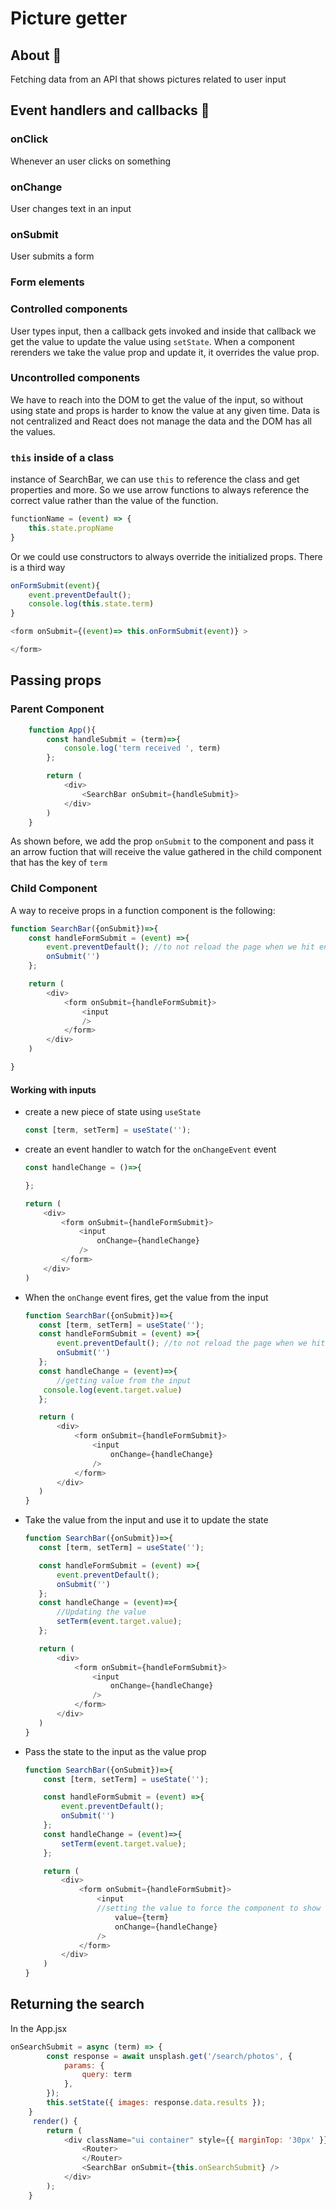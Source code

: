 # Picture getter

## About 🔎
Fetching data from an API that shows pictures related to user input

## Event handlers and callbacks 🥽
### onClick
Whenever an user clicks on something
### onChange
User changes text in an input
### onSubmit
User submits a form

### Form elements
### Controlled components
User types input, then a callback gets invoked and inside that callback we get the value to update the value using ``` setState ```. When a component rerenders we take the value prop and update it, it overrides the value prop.
### Uncontrolled components
We have to reach into the DOM to get the value of the input, so without using state and props is harder to know the value at any given time. Data is not centralized and React does not manage the data and the DOM has all the values.

### ``` this ``` inside of a class
instance of SearchBar, we can use  ``` this ``` to reference the class and get properties and more.
So we use arrow functions to always reference the correct value rather than the value of the function.
```javascript
functionName = (event) => {
    this.state.propName
}
```
Or we could use constructors to always override the initialized props. 
There is a third way
```javascript
onFormSubmit(event){
    event.preventDefault();
    console.log(this.state.term)
}

<form onSubmit={(event)=> this.onFormSubmit(event)} >

</form>

```
## Passing props 
### Parent Component
``` javascript
    function App(){
        const handleSubmit = (term)=>{
            console.log('term received ', term)
        };

        return (
            <div>
                <SearchBar onSubmit={handleSubmit}>
            </div>
        )
    }
```
As shown before, we add the prop ```onSubmit``` to the component
and pass it an arrow fuction that will receive the value gathered in the child
component that has the key of ```term```
### Child Component
A way to receive props in a function component is the following:
```javascript
function SearchBar({onSubmit})=>{
    const handleFormSubmit = (event) =>{
        event.preventDefault(); //to not reload the page when we hit enter
        onSubmit('')
    };

    return (
        <div>
            <form onSubmit={handleFormSubmit}>
                <input
                />
            </form>
        </div>
    )

}
```
#### Working with inputs

* create a new piece of state using ```useState```
    ```javascript
    const [term, setTerm] = useState('');
    ```
* create an event handler to watch for the ```onChangeEvent``` event
    ```javascript
    const handleChange = ()=>{

    };

    return (
        <div>
            <form onSubmit={handleFormSubmit}>
                <input
                    onChange={handleChange}
                />
            </form>
        </div>
    )
    ```
* When the ```onChange``` event fires, get the value from the input
     ```javascript
    function SearchBar({onSubmit})=>{
        const [term, setTerm] = useState('');
        const handleFormSubmit = (event) =>{
            event.preventDefault(); //to not reload the page when we hit enter
            onSubmit('')
        };
        const handleChange = (event)=>{
            //getting value from the input
         console.log(event.target.value)
        };

        return (
            <div>
                <form onSubmit={handleFormSubmit}>
                    <input
                        onChange={handleChange}
                    />
                </form>
            </div>
        )
    }
    ```
* Take the value from the input and use it to update the state
     ```javascript
    function SearchBar({onSubmit})=>{
        const [term, setTerm] = useState('');

        const handleFormSubmit = (event) =>{
            event.preventDefault();
            onSubmit('')
        };
        const handleChange = (event)=>{
            //Updating the value
            setTerm(event.target.value);
        };

        return (
            <div>
                <form onSubmit={handleFormSubmit}>
                    <input
                        onChange={handleChange}
                    />
                </form>
            </div>
        )
    }
    ```
* Pass the state to the input as the value prop
    ```javascript
    function SearchBar({onSubmit})=>{
        const [term, setTerm] = useState('');

        const handleFormSubmit = (event) =>{
            event.preventDefault();
            onSubmit('')
        };
        const handleChange = (event)=>{
            setTerm(event.target.value);
        };

        return (
            <div>
                <form onSubmit={handleFormSubmit}>
                    <input
                    //setting the value to force the component to show the input value
                        value={term}
                        onChange={handleChange}
                    />
                </form>
            </div>
        )
    }
    ```
## Returning the search
In the App.jsx
```javascript
onSearchSubmit = async (term) => {
        const response = await unsplash.get('/search/photos', {
            params: {
                query: term
            },
        });
        this.setState({ images: response.data.results });
    }
     render() {
        return (
            <div className="ui container" style={{ marginTop: '30px' }}>
                <Router>
                </Router>
                <SearchBar onSubmit={this.onSearchSubmit} />
            </div>
        );
    }
```
